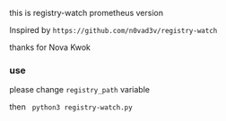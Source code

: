 this is registry-watch prometheus version

Inspired by `https://github.com/n0vad3v/registry-watch`

thanks for Nova Kwok

### use

please change `registry_path` variable

then ` python3 registry-watch.py`